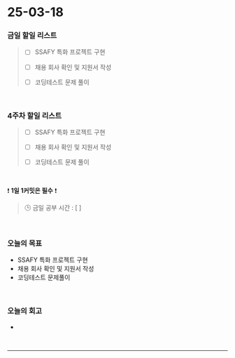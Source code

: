 # 25-03-18

### 금일 할일 리스트

> - [ ] SSAFY 특화 프로젝트 구현
>
> - [ ] 채용 회사 확인 및 지원서 작성
>
> - [ ] 코딩테스트 문제 풀이

<br/>

### 4주차 할일 리스트

> - [ ] SSAFY 특화 프로젝트 구현
>
> - [ ] 채용 회사 확인 및 지원서 작성
>
> - [ ] 코딩테스트 문제 풀이

<br/>

❗ **1일 1커밋은 필수** ❗

> 🕒 금일 공부 시간 : [  ]

<br/>

### 오늘의 목표
- SSAFY 특화 프로젝트 구현
- 채용 회사 확인 및 지원서 작성
- 코딩테스트 문제풀이

<br>

### 오늘의 회고
- 

<br/>

---
